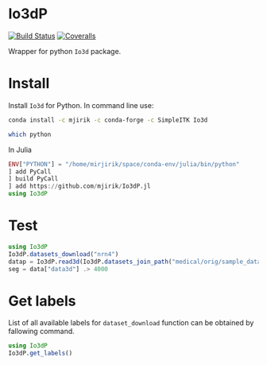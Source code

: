 # Io3dP

[![Build Status](https://travis-ci.org/mjirik/Io3dP.jl.svg?branch=master)](https://travis-ci.org/mjirik/Io3dP.jl)
[![Coveralls](https://coveralls.io/repos/github/mjirik/Io3dP.jl/badge.svg?branch=master)](https://coveralls.io/github/mjirik/Io3dP.jl?branch=master)


Wrapper for python `Io3d` package.


# Install

Install `Io3d` for Python. In command line use:
```bash
conda install -c mjirik -c conda-forge -c SimpleITK Io3d

which python
```

In Julia

```julia
ENV["PYTHON"] = "/home/mirjirik/space/conda-env/julia/bin/python"
] add PyCall
] build PyCall
] add https://github.com/mjirik/Io3dP.jl
using Io3dP
```


# Test

```julia
using Io3dP
Io3dP.datasets_download("nrn4")
datap = Io3dP.read3d(Io3dP.datasets_join_path("medical/orig/sample_data/nrn4.pklz"))
seg = data["data3d"] .> 4000
```

# Get labels

List of all available labels for `dataset_download` function can be obtained by fallowing command.

```julia
using Io3dP
Io3dP.get_labels()
```
